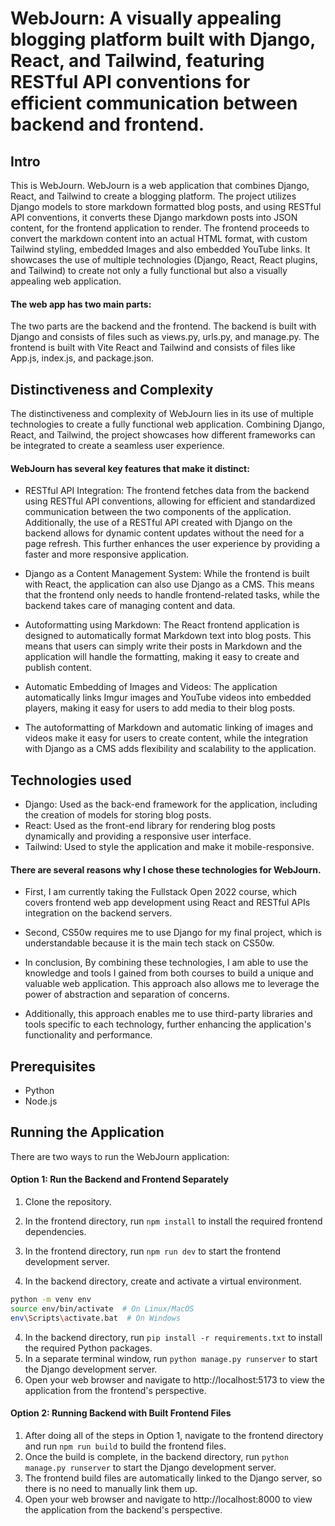 # WebJourn: A visually appealing blogging platform built with Django, React, and Tailwind, featuring RESTful API conventions for efficient communication between backend and frontend.

## Intro

This is WebJourn. WebJourn is a web application that combines Django, React, and Tailwind to create a blogging platform. The project utilizes Django models to store markdown formatted blog posts, and using RESTful API conventions, it converts these Django markdown posts into JSON content, for the frontend application to render. The frontend proceeds to convert the markdown content into an actual HTML format, with custom Tailwind styling, embedded Images and also embedded YouTube links. It showcases the use of multiple technologies (Django, React, React plugins, and Tailwind) to create not only a fully functional but also a visually appealing web application.

#### The web app has two main parts:

The two parts are the backend and the frontend. The backend is built with Django and consists of files such as views.py, urls.py, and manage.py. The frontend is built with Vite React and Tailwind and consists of files like App.js, index.js, and package.json.

## Distinctiveness and Complexity

The distinctiveness and complexity of WebJourn lies in its use of multiple technologies to create a fully functional web application. Combining Django, React, and Tailwind, the project showcases how different frameworks can be integrated to create a seamless user experience.

#### WebJourn has several key features that make it distinct:

- RESTful API Integration: The frontend fetches data from the backend using RESTful API conventions, allowing for efficient and standardized communication between the two components of the application. Additionally, the use of a RESTful API created with Django on the backend allows for dynamic content updates without the need for a page refresh. This further enhances the user experience by providing a faster and more responsive application.

- Django as a Content Management System: While the frontend is built with React, the application can also use Django as a CMS. This means that the frontend only needs to handle frontend-related tasks, while the backend takes care of managing content and data.

- Autoformatting using Markdown: The React frontend application is designed to automatically format Markdown text into blog posts. This means that users can simply write their posts in Markdown and the application will handle the formatting, making it easy to create and publish content.

- Automatic Embedding of Images and Videos: The application automatically links Imgur images and YouTube videos into embedded players, making it easy for users to add media to their blog posts.

- The autoformatting of Markdown and automatic linking of images and videos make it easy for users to create content, while the integration with Django as a CMS adds flexibility and scalability to the application.

## Technologies used

- Django: Used as the back-end framework for the application, including the creation of models for storing blog posts.
- React: Used as the front-end library for rendering blog posts dynamically and providing a responsive user interface.
- Tailwind: Used to style the application and make it mobile-responsive.

#### There are several reasons why I chose these technologies for WebJourn.

- First, I am currently taking the Fullstack Open 2022 course, which covers frontend web app development using React and RESTful APIs integration on the backend servers.

- Second, CS50w requires me to use Django for my final project, which is understandable because it is the main tech stack on CS50w.

- In conclusion, By combining these technologies, I am able to use the knowledge and tools I gained from both courses to build a unique and valuable web application. This approach also allows me to leverage the power of abstraction and separation of concerns.

- Additionally, this approach enables me to use third-party libraries and tools specific to each technology, further enhancing the application's functionality and performance.

## Prerequisites

- Python
- Node.js

## Running the Application

There are two ways to run the WebJourn application:

#### Option 1: Run the Backend and Frontend Separately

1. Clone the repository.
2. In the frontend directory, run `npm install` to install the required frontend dependencies.
3. In the frontend directory, run `npm run dev` to start the frontend development server.

4. In the backend directory, create and activate a virtual environment.

```bash
python -m venv env
source env/bin/activate  # On Linux/MacOS
env\Scripts\activate.bat  # On Windows
```

4. In the backend directory, run `pip install -r requirements.txt` to install the required Python packages.
5. In a separate terminal window, run `python manage.py runserver` to start the Django development server.
6. Open your web browser and navigate to http://localhost:5173 to view the application from the frontend's perspective.

#### Option 2: Running Backend with Built Frontend Files

1. After doing all of the steps in Option 1, navigate to the frontend directory and run `npm run build` to build the frontend files.
2. Once the build is complete, in the backend directory, run `python manage.py runserver` to start the Django development server.
3. The frontend build files are automatically linked to the Django server, so there is no need to manually link them up.
4. Open your web browser and navigate to http://localhost:8000 to view the application from the backend's perspective.

